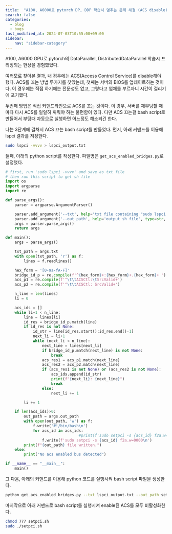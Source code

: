 ```yaml
---
title:  "A100, A6000로 pytorch DP, DDP 학습시 멈추는 문제 해결 (ACS disable)"
search: false
categories: 
  - blog
  - bugs
last_modified_at: 2024-07-03T10:55:00+09:00
sidebar:
    nav: "sidebar-category"
---
```


A100, A6000 GPU로 pytorch의 DataParallel, DistributedDataParallel 학습시 프리징되는 현상을 경험했었다.

여러모로 찾아본 결과, 내 경우에는 ACS(Access Control Service)를 disable해야 했다.
ACS를 끄는 방법 두가지를 찾았는데, 첫째는 서버의 BIOS를 업데이트하는 것이다.
이 경우에는 직접 하기에는 전문성도 없고, 그렇다고 업체를 부르자니 시간이 걸리기에 포기했다.

두번째 방법은 직접 커맨드라인으로 ACS를 끄는 것이다.
이 경우, 서버를 재부팅할 때마다 다시 ACS를 일일히 꺼줘야 하는 불편함이 있다.
다만 ACS 끄는걸 bash script로 만들어서 부팅때 자동으로 실행하면 어느정도 해소되긴 한다.

나는 3단계에 걸쳐서 ACS 끄는 bash script를 만들었다.
먼저, 아래 커맨드를 이용해 lspci 결과를 저장한다.
``` bash
sudo lspci -vvvv > lspci_output.txt
```

둘째, 아래의 python script를 작성한다. 파일명은 `get_acs_enabled_bridges.py`로 설정했다.
``` python
# first, run 'sudo lspci -vvvv' and save as txt file
# then run this script to get sh file
import os
import argparse
import re

def parse_args():
    parser = argparse.ArgumentParser()

    parser.add_argument('--txt', help='txt file containing "sudo lspci -vvvv" output', type=str, default='')
    parser.add_argument('--out_path', help='output sh file', type=str, default='setpci.sh')
    args = parser.parse_args()
    return args

def main():
    args = parse_args()

    txt_path = args.txt
    with open(txt_path, 'r') as f:
        lines = f.readlines()

    hex_form = '[0-9a-fA-F]'
    bridge_id_p = re.compile(f'^{hex_form}+:{hex_form}+.{hex_form}+ ')
    acs_p1 = re.compile(f'^\t\tACSCtl:\tSrcValid+')
    acs_p2 = re.compile(f'^\t\tACSCtl: SrcValid+')

    n_line = len(lines)
    li = 0

    acs_ids = []
    while li+1 < n_line:
        line = lines[li]
        id_res = bridge_id_p.match(line)
        if id_res is not None:
            id_str = line[id_res.start():id_res.end()-1]
            next_li = li+1
            while (next_li < n_line):
                next_line = lines[next_li]
                if bridge_id_p.match(next_line) is not None:
                    break
                acs_res1 = acs_p1.match(next_line)
                acs_res2 = acs_p2.match(next_line)
                if (acs_res1 is not None) or (acs_res2 is not None):
                    acs_ids.append(id_str)
                    print(f"{next_li}: {next_line}")
                    break
                else:
                    next_li += 1

        li += 1

    if len(acs_ids)>0:
        out_path = args.out_path
        with open(out_path, 'w') as f:
            f.write('#!/bin/bash\n')
            for acs_id in acs_ids:
                                #print(f'sudo setpci -s {acs_id} f2a.w=0000')
                f.write(f'sudo setpci -s {acs_id} f2a.w=0000\n')
        print(f"{out_path} file written.")
    else:
        print("No acs enabled bus detected")

if __name__ == "__main__":
    main()
```

그 다음, 아래의 커맨드를 이용해 python 코드를 실행시켜 bash script 파일을 생성한다.
``` bash
python get_acs_enabled_bridges.py --txt lspci_output.txt --out_path setpci.sh
```

마지막으로 아래 커맨드로 bash script를 실행시켜 enable된 ACS를 모두 비활성화한다.
``` bash
chmod 777 setpci.sh
sudo ./setpci.sh
```
